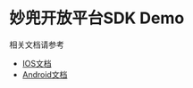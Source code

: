 # 妙兜开放平台SDK Demo

相关文档请参考
* [IOS文档](https://git.yanglb.com/md-open/api/wikis/ios-sdk)
* [Android文档](https://git.yanglb.com/md-open/api/wikis/android-sdk)

